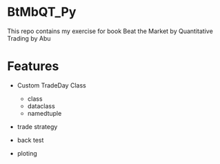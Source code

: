 # BtMbQT_Py
This repo contains my exercise for book Beat the Market by Quantitative Trading by Abu

# Features

- Custom TradeDay Class
    - class
    - dataclass
    - namedtuple

- trade strategy

- back test

- ploting